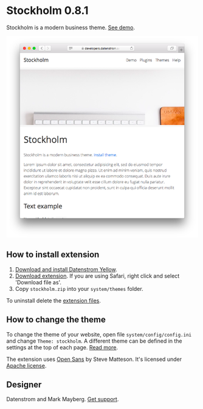 Stockholm 0.8.1
===============
Stockholm is a modern business theme. [See demo](https://developers.datenstrom.se/themes/stockholm).

<p align="center"><img src="stockholm-screenshot.png?raw=true" alt="Screenshot"></p>

## How to install extension

1. [Download and install Datenstrom Yellow](https://github.com/datenstrom/yellow/).
2. [Download extension](https://github.com/datenstrom/yellow-extensions/raw/master/zip/stockholm.zip). If you are using Safari, right click and select 'Download file as'.
3. Copy `stockholm.zip` into your `system/themes` folder.

To uninstall delete the [extension files](update.ini).

## How to change the theme

To change the theme of your website, open file `system/config/config.ini` and change `Theme: stockholm`. A different theme can be defined in the settings at the top of each page. [Read more](https://developers.datenstrom.se/help/adjusting-system#system-settings).

The extension uses [Open Sans](http://www.opensans.com) by Steve Matteson. It's licensed under [Apache license](https://opensource.org/licenses/Apache-2.0).

## Designer

Datenstrom and Mark Mayberg. [Get support](https://developers.datenstrom.se/help/support).
